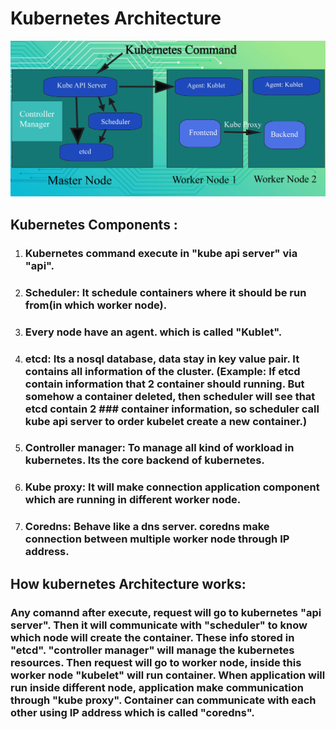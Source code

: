 # Kubernetes Architecture

![Image Alt](https://github.com/sheikhsalmanhossain/kubernetes/blob/17a97d7653587ef0c2cb61fe973ad6b30d9bf2b3/kubernetes%20architecture/Kubernetes%20Architecture.jpg)

## Kubernetes Components :

1) ### Kubernetes command execute in "kube api server" via "api".
2) ### Scheduler: It schedule containers where it should be run from(in which worker node).
3) ### Every node have an agent. which is called "Kublet".
4) ### etcd: Its a nosql database, data stay in key value pair. It contains all information of the cluster. (Example: If etcd contain information that 2 container should running. But somehow a container deleted, then scheduler will see that etcd contain 2 ### container information, so scheduler call kube api server to order kubelet create a new container.)
5) ### Controller manager: To manage all kind of workload in kubernetes. Its the core backend of kubernetes.
6) ### Kube proxy: It will make connection application component which are running in different worker node.
7) ### Coredns: Behave like a dns server. coredns make connection between multiple worker node through IP address.
 
## How kubernetes Architecture works:

### Any comannd after execute, request will go to kubernetes "api server". Then it will communicate with "scheduler" to know which node will create the container. These info stored in "etcd". "controller manager" will manage the kubernetes resources. Then request will go to worker node, inside this worker node "kubelet" will run container. When application will run inside different node, application make communication through "kube proxy". Container can communicate with each other using IP address which is called "coredns".
